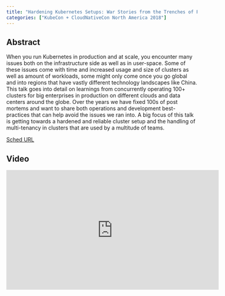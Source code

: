 ```yaml
---
title: "Hardening Kubernetes Setups: War Stories from the Trenches of Production - Puja Abbassi, Giant Swarm"
categories: ["KubeCon + CloudNativeCon North America 2018"]
---
```


## Abstract

When you run Kubernetes in production and at scale, you encounter many issues both on the infrastructure side as well as in user-space. Some of these issues come with time and increased usage and size of clusters as well as amount of workloads, some might only come once you go global and into regions that have vastly different technology landscapes like China. This talk goes into detail on learnings from concurrently operating 100+ clusters for big enterprises in production on different clouds and data centers around the globe. Over the years we have fixed 100s of post mortems and want to share both operations and development best-practices that can help avoid the issues we ran into. A big focus of this talk is getting towards a hardened and reliable cluster setup and the handling of multi-tenancy in clusters that are used by a multitude of teams.

[Sched URL](https://kccna18.sched.com/event/464acba62c756f6b5f0f920aaf2e88c2)

## Video

<iframe width='560' height='315' src='https://www.youtube.com/embed/MTHj0_NdeeM' frameborder='0' allow='accelerometer; autoplay; encrypted-media; gyroscope; picture-in-picture' allowfullscreen></iframe>
